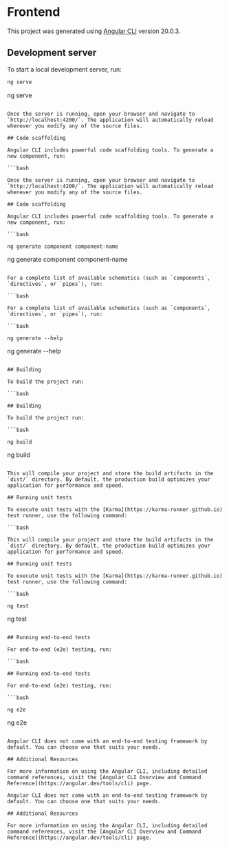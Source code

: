 # Frontend

This project was generated using [Angular CLI](https://github.com/angular/angular-cli) version 20.0.3.

## Development server

To start a local development server, run:

```bash
ng serve

```

ng serve

```

Once the server is running, open your browser and navigate to `http://localhost:4200/`. The application will automatically reload whenever you modify any of the source files.

## Code scaffolding

Angular CLI includes powerful code scaffolding tools. To generate a new component, run:

```bash

Once the server is running, open your browser and navigate to `http://localhost:4200/`. The application will automatically reload whenever you modify any of the source files.

## Code scaffolding

Angular CLI includes powerful code scaffolding tools. To generate a new component, run:

```bash

ng generate component component-name

```

ng generate component component-name

```

For a complete list of available schematics (such as `components`, `directives`, or `pipes`), run:

```bash

For a complete list of available schematics (such as `components`, `directives`, or `pipes`), run:

```bash

ng generate --help

```

ng generate --help

```

## Building

To build the project run:

```bash

## Building

To build the project run:

```bash

ng build

```

ng build

```

This will compile your project and store the build artifacts in the `dist/` directory. By default, the production build optimizes your application for performance and speed.

## Running unit tests

To execute unit tests with the [Karma](https://karma-runner.github.io) test runner, use the following command:

```bash

This will compile your project and store the build artifacts in the `dist/` directory. By default, the production build optimizes your application for performance and speed.

## Running unit tests

To execute unit tests with the [Karma](https://karma-runner.github.io) test runner, use the following command:

```bash

ng test

```

ng test

```

## Running end-to-end tests

For end-to-end (e2e) testing, run:

```bash

## Running end-to-end tests

For end-to-end (e2e) testing, run:

```bash

ng e2e

```

ng e2e

```

Angular CLI does not come with an end-to-end testing framework by default. You can choose one that suits your needs.

## Additional Resources

For more information on using the Angular CLI, including detailed command references, visit the [Angular CLI Overview and Command Reference](https://angular.dev/tools/cli) page.

Angular CLI does not come with an end-to-end testing framework by default. You can choose one that suits your needs.

## Additional Resources

For more information on using the Angular CLI, including detailed command references, visit the [Angular CLI Overview and Command Reference](https://angular.dev/tools/cli) page.
